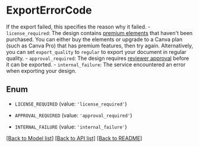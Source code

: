 # ExportErrorCode

If the export failed, this specifies the reason why it failed.  - `license_required`: The design contains [premium elements](https://www.canva.com/help/premium-elements/) that haven't been purchased. You can either buy the elements or upgrade to a Canva plan (such as Canva Pro) that has premium features, then try again. Alternatively, you can set `export_quality` to `regular` to export your document in regular quality. - `approval_required`: The design requires [reviewer approval](https://www.canva.com/en_au/help/design-approval/) before it can be exported. - `internal_failure`: The service encountered an error when exporting your design.

## Enum

* `LICENSE_REQUIRED` (value: `'license_required'`)

* `APPROVAL_REQUIRED` (value: `'approval_required'`)

* `INTERNAL_FAILURE` (value: `'internal_failure'`)

[[Back to Model list]](../README.md#documentation-for-models) [[Back to API list]](../README.md#documentation-for-api-endpoints) [[Back to README]](../README.md)


